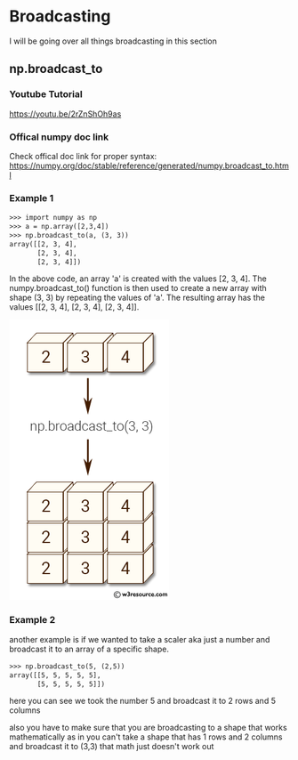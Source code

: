 # Broadcasting
I will be going over all things broadcasting in this section

## np.broadcast_to
### Youtube Tutorial
https://youtu.be/2rZnShOh9as
### Offical numpy doc link
Check offical doc link for proper syntax:
https://numpy.org/doc/stable/reference/generated/numpy.broadcast_to.html

### Example 1
```pycon
>>> import numpy as np
>>> a = np.array([2,3,4])
>>> np.broadcast_to(a, (3, 3))
array([[2, 3, 4],
       [2, 3, 4],
       [2, 3, 4]])
```
In the above code, an array 'a' is created with the values [2, 3, 4]. The numpy.broadcast_to() function is then used to create a new array with shape (3, 3) by repeating the values of 'a'. The resulting array has the values [[2, 3, 4], [2, 3, 4], [2, 3, 4]].

![yes](np_assets/numpy-manipulation-broadcast-to-function-image-1.png)

### Example 2
another example is if we wanted to take a scaler aka just a number and broadcast it to an array of a specific shape.
```pycon
>>> np.broadcast_to(5, (2,5))     
array([[5, 5, 5, 5, 5],
       [5, 5, 5, 5, 5]])
```
here you can see we took the number 5 and broadcast it to 2 rows and 5 columns

also you have to make sure that you are broadcasting to a shape that works mathematically as in you can't take a shape that has 1 rows and 2 columns and broadcast it to (3,3) that math just doesn't work out
